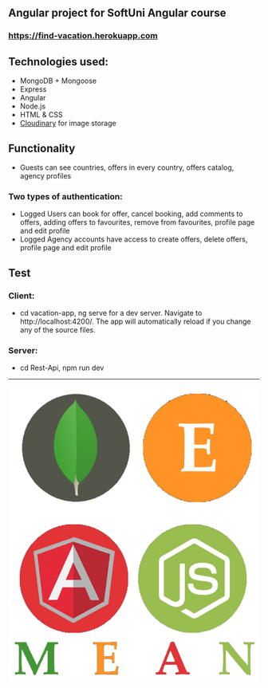 ## Angular project for SoftUni Angular course

### https://find-vacation.herokuapp.com

## Technologies used:
* MongoDB + Mongoose
* Express
* Angular
* Node.js
* HTML & CSS
* [Cloudinary](https://cloudinary.com/) for image storage

## Functionality
* Guests can see countries, offers in every country, offers catalog, agency profiles
### Two types of authentication:
* Logged Users can book for offer, cancel booking, add comments to offers, adding offers to favourites, remove from favourites, profile page and edit profile
* Logged Agency accounts have access to create offers, delete offers, profile page and edit profile

## Test
### Client:
* cd vacation-app, ng serve for a dev server. Navigate to http://localhost:4200/. The app will automatically reload if you change any of the source files.

### Server:
* cd Rest-Api, npm run dev

<hr/>

<img src='./mean-logo.png' >
